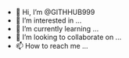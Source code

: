 - 👋 Hi, I’m @GITHHUB999
- 👀 I’m interested in ...
- 🌱 I’m currently learning ...
- 💞️ I’m looking to collaborate on ...
- 📫 How to reach me ...

<!---
GITHHUB999/GITHHUB999 is a ✨ special ✨ repository because its `README.md` (https://github.com/location-trace/abhi.sh) appears on your GitHub profile.
You can click the Preview link to take a look at your changes.
--->
